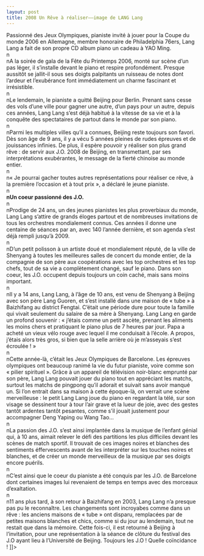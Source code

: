 ```yaml
---
layout: post
title: 2008 Un Rêve à réaliser——image de LANG Lang
---
```


<p>Passionné des Jeux Olympiques, pianiste invité à jouer pour la Coupe du monde 2006 en Allemagne, membre honoraire de Philadelphia 76ers, Lang Lang a fait de son propre CD album piano un cadeau à YAO Ming.</b><br />n<br />nA la soirée de gala de la Fête du Printemps 2006, monté sur scène d’un pas léger, il s’installe devant le piano et respire profondément. Presque aussitôt se jallit-il sous ses doigts palpitants un ruisseau de notes dont l’ardeur et l’exubérance font immédiatement un charme fascinant et irrésistible.<br />n<br />nLe lendemain, le pianiste a quitté Beijing pour Berlin. Prenant sans cesse des vols d’une ville pour gagner une autre, d’un pays pour un autre, depuis ces années, Lang Lang s’est déjà habitué à la vitesse de sa vie et à la conquête des spectataires de partout dans le monde par son piano.<br />n<br />nParmi les multiples villes qu’il a connues, Beijing reste toujours son favori. Dès son âge de 9 ans, il y a vécu 5 années pleines de rudes épreuves et de jouissances infinies. De plus, il espère pouvoir y réaliser son plus grand rêve : de servir aux J.O. 2008 de Beijing, en transmettant, par ses interprétations exubérantes, le message de la fierté chinoise au monde entier.<br />n<br />n« Je pourrai gacher toutes autres représentations pour réaliser ce rêve, à la première l’occasion et à tout prix », a déclaré le jeune pianiste.<br />n<b><br />nUn coeur passionné des J.O.</b><br />n<br />nProdige de 24 ans, un des jeunes pianistes les plus proverbiaux du monde, Lang Lang s’attire de grands éloges partout et de nombreuses invitations de tous les orchestres mondialement connus. Ces années il donne  une centaine de séances par an, avec 140 l’année dernière, et son agenda s’est déjà rempli jusqu’à 2009.<br />n<br />nD’un petit polisson à un artiste doué et mondialement réputé, de la ville de Shenyang à toutes les meilleures salles de concert du monde entier, de la compagnie de son père aux coopérations avec les top orchestres et les top chefs, tout de sa vie a complètement changé, sauf le piano. Dans son coeur, les J.O. occupent depuis toujours un coin caché, mais sans moins important.<br />n<br />nIl y a 14 ans, Lang Lang, à l’âge de 10 ans, est venu de Shenyang à Beijing avec son père Lang Guoren, et s’est installé dans une maison de « tube » à Baizhifang au district Fengtai. C’était une période dure pour toute la famille qui vivait seulement du salaire de sa mère à Shenyang. Lang Lang en garde un profond souvenir : « j’étais comme un petit ascète, prenant les aliments les moins chers et pratiquant le piano plus de 7 heures par jour. Papa a acheté un vieux vélo rouge avec lequel il me conduisait à l’école. A propos, j’étais alors très gros, si bien que la selle arrière où je m’asseyais s’est écroulée ! »<br />n<br />nCette année-là, c’était les Jeux Olympiques de Barcelone. Les épreuves olympiques ont beaucoup ranimé la vie du futur pianiste, voire comme son « pilier spirituel ». Grâce à un appareil de télévision noir-blanc emprunté par son père, Lang Lang pouvait jouer du piano tout en appréciant les matchs, surtout les matchs de pingpong qu’il adorait et suivait sans avoir manqué un. Si l’on entrait dans sa maison à cette époque-là, on verrait une scène merveilleuse : le petit Lang Lang joue du piano en regardant la télé, sur son visage se dessinent tour à tour l’air grave et la lueur de joie, avec des gestes tantôt ardentes tantôt pesantes, comme s’il jouait justement pour accompagner Deng Yaping ou Wang Tao…<br />n<br />nLa passion des J.O. s’est ainsi implantée dans la musique de l’enfant génial qui, à 10 ans, aimait relever le défi des partitions les plus difficiles devant les scènes de match sportif. Il trouvait de ces images noires et blanches des sentiments éffervescents avant de les interpréter sur les touches noires et blanches, et de créer un monde merveilleux de la musique par ses doigts encore puérils.<br />n<br />nC’est ainsi que le coeur du pianiste a été conquis par les J.O. de Barcelone dont certaines images lui revenaient de temps en temps avec des morceaux d’exaltation.<br />n    <br />n11 ans plus tard, à son retour à Baizhifang en 2003, Lang Lang n’a presque pas pu le reconnaître. Les changements sont incroyabes comme dans un rêve : les anciens maisons de « tube » ont disparu, remplacées par de petites maisons blanches et chics, comme si du jour au lendemain, tout ne restait que dans la mémoire. Cette fois-ci, il est retourné à Beijing à l’invitation, pour une représentation à la séance de clôture du festival des J.O ayant lieu à l’Université de Beijing. Toujours les J.O ! Quelle coïncidance ! ]]&gt;
</p>
